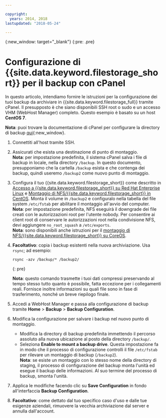 ```yaml
---

copyright:
  years: 2014, 2018
lastupdated: "2018-05-24"

---
```

{:new_window: target="_blank"}
{:pre: .pre}
 
# Configurazione di {{site.data.keyword.filestorage_short}} per il backup con cPanel 

In questo articolo, intendiamo fornire le istruzioni per la configurazione dei tuoi backup da archiviare in {{site.data.keyword.filestorage_full}} tramite cPanel. Il presupposto è che siano disponibili SSH root o sudo e un accesso VHM (WebHost Manager) completo. Questo esempio è basato su un host **CentOS 7**.

**Nota**: puoi trovare la documentazione di cPanel per configurare la directory di backup [qui](https://docs.cpanel.net/display/68Docs/Backup+Configuration#BackupConfiguration-ConfigureBackupDirectory){:new_window}.

1. Connettiti all'host tramite SSH. 

2. Assicurati che esista una destinazione di punto di montaggio. <br />
   **Nota**: per impostazione predefinita, il sistema cPanel salva i file di backup in locale, nella directory `/backup`. In questo documento, presupponiamo che la cartella `/backup` esista e che contenga dei backup, quindi useremo `/backup2` come nuovo punto di montaggio.
   
3. Configura il tuo {{site.data.keyword.filestorage_short}} come descritto in [Accesso a {{site.data.keyword.filestorage_short}} su Red Hat Enterprise Linux](accessing-file-storage-linux.html) e [Montaggio di NFS/{{site.data.keyword.filestorage_short}} in CentOS](mounting-nsf-file-storage.html). Monta il volume in `/backup2` e configuralo nella tabella del file system `/etc/fstab` per abilitare il montaggio all'avvio del computer. <br />
   **Nota**: per impostazione predefinita, NFS eseguirà il downgrade dei file creati con le autorizzazioni root per l'utente nobody. Per consentire ai client root di conservare le autorizzazioni root nella condivisione NFS, devi aggiungere `no_root_squash` a `/etc/exports`. <br />
   **Nota**: sono disponibili anche istruzioni per il [montaggio di NFS/{{site.data.keyword.filestorage_short}} su CoreOS](mounting-storage-coreos.html). <br />

4. **Facoltativo**: copia i backup esistenti nella nuova archiviazione. Usa `rsync`; ad esempio:
   ```
   rsync -azv /backup/* /backup2/
   ```
   {: pre}
    
    **Nota**: questo comando trasmette i tuoi dati compressi preservando al tempo stesso tutto quanto è possibile, fatta eccezione per i collegamenti reali. Fornisce inoltre informazioni su quali file sono in fase di trasferimento, nonché un breve riepilogo finale. 
    
5. Accedi a WebHost Manager e passa alla configurazione di backup tramite **Home** > **Backup** > **Backup Configuration**.

6. Modifica la configurazione per salvare i backup nel nuovo punto di montaggio.  
    - Modifica la directory di backup predefinita immettendo il percorso assoluto alla nuova ubicazione al posto della directory `/backup/`. 
    - Seleziona **Enable to mount a backup drive**. Questa impostazione fa in modo che il processo di configurazione controlli il file `/etc/fstab` per rilevare un montaggio di backup (`/backup2`). <br /> **Nota**: se esiste un montaggio con lo stesso nome della directory di staging, il processo di configurazione del backup monta l'unità ed esegue il backup delle informazioni. Al suo termine del processo di backup, smonta l'unità. 

7. Applica le modifiche facendo clic su **Save Configuration** in fondo all'interfaccia **Backup Configuration**.

8. **Facoltativo**: come dettato dal tuo specifico caso d'uso e dalle tue esigenze aziendali, rimuovere la vecchia archiviazione dal server e annulla dall'account.
